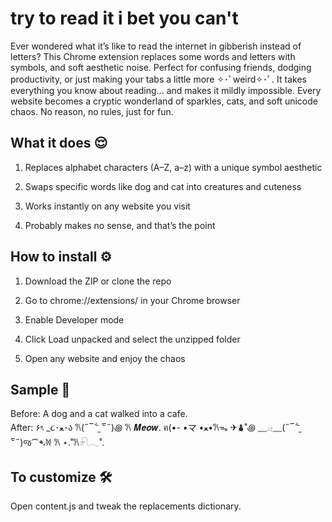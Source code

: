 # try to read it i bet you can't 
Ever wondered what it’s like to read the internet in gibberish instead of letters? This Chrome extension replaces some words and letters with symbols, and soft aesthetic noise. Perfect for confusing friends, dodging productivity, or just making your tabs a little more ✧･ﾟweird✧･ﾟ. It takes everything you know about reading... and makes it mildly impossible. Every website becomes a cryptic wonderland of sparkles, cats, and soft unicode chaos. No reason, no rules, just for fun.  


## What it does 😌
1. Replaces alphabet characters (A–Z, a–z) with a unique symbol aesthetic

2. Swaps specific words like dog and cat into creatures and cuteness

3. Works instantly on any website you visit

4. Probably makes no sense, and that’s the point 

## How to install ⚙️
1. Download the ZIP or clone the repo

2. Go to chrome://extensions/ in your Chrome browser

3. Enable Developer mode

4. Click Load unpacked and select the unzipped folder

5. Open any website and enjoy the chaos

## Sample 🌈
Before: A dog and a cat walked into a cafe.  
After: ۶ৎ _૮･ﻌ･ა 𐙚(˶‾᷄ ⁻̫ ‾᷅˵)꩜ 𐙚 𝑴𝒆𝒐𝒘. ฅ(•- •マ •ﻌ•𐙚ᯓ ✈︎⛇˚꩜ ﹏𓂁﹏(˶‾᷄ ⁻̫ ‾᷅˵)જ⁀➴𐦍 𐙚 ⋆.˚𐙚𓍯𓂃˚.

## To customize 🛠️ 
Open content.js and tweak the replacements dictionary.
